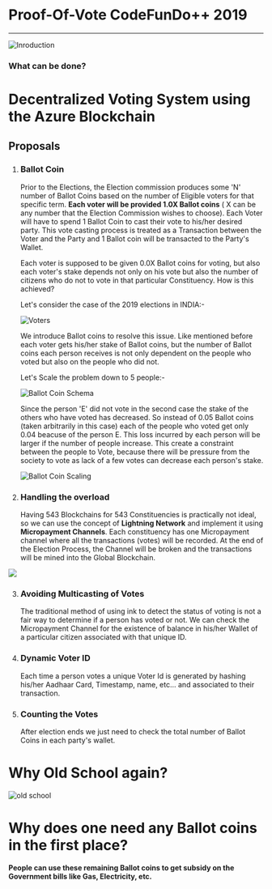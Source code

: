 # Proof-Of-Vote CodeFunDo++ 2019
<hr></hr>

![Inroduction](https://user-images.githubusercontent.com/44934630/61998454-0844f800-b0ce-11e9-8dc3-856ea4d8d8d3.png)

<h3>What can be done?</h3>

<h1>Decentralized Voting System using the Azure Blockchain</h1>

<h2>Proposals</h2>

1. <h3>Ballot Coin</h3>
 
     Prior to the Elections, the Election commission produces some 'N' number of Ballot Coins based on the number of Eligible
     voters for that specific term. <b>Each voter will be provided 1.0X Ballot coins</b> ( X can be any number that the Election 
     Commission wishes to choose). Each Voter will have to spend 1 Ballot Coin to cast their vote to his/her desired party. 
     This vote casting process is treated as a Transaction between the Voter and the Party and 1 Ballot coin will be 
     transacted to the Party's Wallet.
     
     Each voter is supposed to be given 0.0X Ballot coins for voting, but also each voter's stake depends not only on his vote but also 
     the number of citizens who do not to vote in that particular Constituency. How is this achieved?
     
     Let's consider the case of the 2019 elections in INDIA:-
     
     ![Voters](https://user-images.githubusercontent.com/44934630/61799146-2dc0d000-ae48-11e9-8cb0-a749c41fefc0.png)
     
     We introduce Ballot coins to resolve this issue. Like mentioned before each voter gets his/her stake of Ballot coins, 
     but the number of Ballot coins each person receives is not only dependent on the people who voted but also on the people 
     who did not.
     
     Let's Scale the problem down to 5 people:-
     
     ![Ballot Coin Schema](https://user-images.githubusercontent.com/44934630/61800748-39fa5c80-ae4b-11e9-8634-d763cdcd7769.png)

     Since the person 'E' did not vote in the second case the stake of the others who have voted has decreased. So instead
     of 0.05 Ballot coins (taken arbitrarily in this case) each of the people who voted get only 0.04 beacuse of the person 
     E. This loss incurred by each person will be larger if the number of people increase. This create a constraint between 
     the people to Vote, because there will be pressure from the society to vote as lack of a few votes can decrease each 
     person's stake. 
     
     ![Ballot Coin Scaling](https://user-images.githubusercontent.com/44934630/61804518-a5dfc380-ae51-11e9-86bb-588befe5105f.png)
 
2. <h3>Handling the overload</h3>

   Having 543 Blockchains for 543 Constituencies is practically not ideal, so we can use the concept of <b>Lightning Network</b> and implement it 
   using <b>Micropayment Channels</b>. Each constituency has one Micropayment channel where all the transactions (votes) will be recorded.
   At the end of the Election Process, the Channel will be broken and the transactions will be mined into the Global Blockchain.

<img src="https://user-images.githubusercontent.com/44934630/61872969-4ee5f700-af02-11e9-88eb-a4301f750150.png"/>

3. <h3>Avoiding Multicasting of Votes</h3>
 
    The traditional method of using ink to detect the status of voting is not a fair way to determine if a person has voted or not. We can check the Micropayment Channel for the existence of balance in his/her Wallet of a particular citizen associated with that 
    unique ID.

4. <h3>Dynamic Voter ID</h3>

   Each time a person votes a unique Voter Id is generated by hashing his/her Aadhaar Card, Timestamp, name, etc... and associated to their transaction.


5. <h3>Counting the Votes</h3>

   After election ends we just need to check the total number of Ballot Coins in each party's wallet. 

<h1>Why Old School again?</h1>

![old school](https://user-images.githubusercontent.com/44934630/61998458-1430ba00-b0ce-11e9-975d-d91635db1362.png)
  
<h1>Why does one need any Ballot coins in the first place?</h1>

   <b>People can use these remaining Ballot coins to get subsidy on the Government bills like Gas, Electricity, etc.</b>
